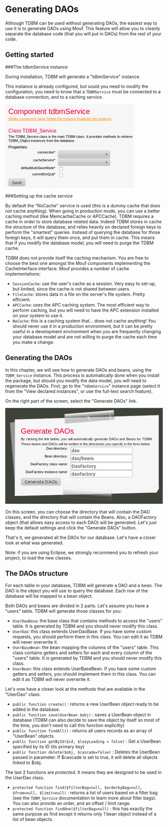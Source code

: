 Generating DAOs
===============

Although TDBM can be used without generating DAOs, the easiest way to use it is to generate DAOs using Mouf.
This feature will allow you to cleanly separate the database code (that you will put in DAOs) from the rest of your code.

Getting started
---------------

###The tdbmService instance

During installation, TDBM will generate a "tdbmService" instance.

This instance is already configured, but sould you need to modify the configuration, you need to know that
a `TDBMService` must be connected to a database connection, and to a caching service.

<img src="images/tdbm_service_instance.png" alt="" />

###Setting up the cache service

By default the "NoCache" service is used (this is a dummy cache that does not cache anything). When going
in production mode, you can use a better caching method (like MemcacheCache or APCCache).
TDBM requires a cache in order to store database related data. Indeed TDBM stores in cache the structure of the database,
and relies heavily on declared foreign keys to perform the "smartest" queries. Instead of querying the database for those
foreign keys, it will query them once, and put them in cache. This means that if you modify the database model, you will
need to purge the TDBM cache.

TDBM does not provide itself the caching mechanism. You are free to choose the best one amongst the Mouf components 
implementing the CacheInterface interface. Mouf provides a number of cache implementations:

- `SessionCache`: use the user's cache as a session.  Very easy to set-up, but limited, since the cache is 
  not shared between users.
- `FileCache`: stores data in a file on the server's file system. Pretty efficient.
- `APCCache`: uses the APC caching system. The most efficient way to perform caching, but you will need
  to have the APC extension installed on your system to use it.
- `NoCache`: this is a caching system that... does not cache anything! You should never use it in 
  a production environment, but it can be pretty useful in a development environment when you are frequently
  changing your database model and are not willing to purge the cache each time you make a change.


Generating the DAOs
-------------------

In this chapter, we will see how to generate DAOs and beans, using the `TDBM_Service` instance.
This process is automatically done when you install the package, but should you modify the data model, you will need to 
regenerate the DAOs.
First, go to the "`tdbmService`" instance page (select it from the "View declared instances", or use the full-text search feature).

On the right part of the screen, select the "Generate DAOs" link.

<img src="images/generate_daos.png" alt="" />

On this screen, you can choose the directory that will contain the DAO classes, and the directory that will contain the Beans. Also,
a DAOFactory object (that allows easy access to each DAO) will be generated. Let's just keep the default settings and click the
"Generate DAOs" button.

That's it, we generated all the DAOs for our database. Let's have a closer look at what was generated.

Note: if you are using Eclipse, we strongly recommend you to refresh your project, to load the new classes.

The DAOs structure
------------------

For each table in your database, TDBM will generate a DAO and a bean. The DAO is the object you will use to
query the database. Each row of the database will be mapped to a bean object.

Both DAOs and beans are divided in 2 parts. Let's assume you have a "users" table. TDBM will generate those classes for you:


- `UserDaoBase`: the base class that contains methods to access the "users" table. It is generated by TDBM and you should
  never modify this class.
- `UserDao`: this class extends UserDaoBase. If you have some custom requests, you should perform them in this class. You can
  edit it as TDBM will never overwrite it.
- `UserBaseBean`: the bean mapping the columns of the "users" table. This class contains getters and setters for each and every
  column of the "users" table. It is generated by TDBM and you should
  never modify this class.
- `UserBean`: this class extends UserBaseBean. If you have some custom getters and setters, you should implement them in this class. You can
  edit it as TDBM will never overwrite it.

Let's now have a closer look at the methods that are available in the "UserDao" class:

- `public function create()` : returns a new UserBean object ready to be added in the database.
- `public function save(UserBean $obj)` : saves a UserBean object in database (TDBM can also decide to save the object by
  itself so most of the time, you don't need to call this function explicitly)
- `public function findAll()` : returns all users records as an array of "UserBean" objects.
- `public function getById($id, $lazyLoading = false)` : Get a UserBean specified by its ID (its primary key)
- `public function delete($obj, $cascade=false)` : Deletes the UserBean passed in parameter. If $cascade is set to true, it will delete all objects linked to $obj.


The last 2 functions are _protected_. It means they are designed to be used in the UserDao class.


- `protected function find($filterBag=null, $orderbyBag=null, $from=null, $limit=null)` : returns a list of
  users based on a filter bag (see the `TDBM_Service` documentation to learn more about filter bags). You can also
  provide an order, and an offset / limit range.
- `protected function findOne($filterBag=null)` : this has exactly the same purpose as find except
  it returns only 1 bean object instead of a list of bean objects.


